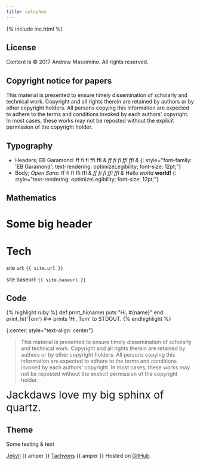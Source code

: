 ```yaml
---
title: colophon
---
```


{% include inc.html %}

## License

Content is © 2017 Andrew Massimino.  All rights reserved.

## Copyright notice for papers

This material is presented to ensure timely dissemination of scholarly and
technical work.  Copyright and all rights therein are retained by authors or
by other copyright holders.  All persons copying this information are
expected to adhere to the terms and conditions invoked by each authors'
copyright.  In most cases, these works may not be reposted without the
explicit permission of the copyright holder.

## Typography

*  Headers; EB Garamond:
ff fi fl ffi ffl &
_ff fi fl ffi ffl &_
{: style="font-family: 'EB Garamond'; text-rendering: optimizeLegibility; font-size: 12pt;"}
*  Body; _Open Sans_:
ff fi fl ffi ffl &
_ff fi fl ffi ffl &_
Hello _world_ __world!__
{: style="text-rendering: optimizeLegibility; font-size: 12pt;"}

## Mathematics

# Some big header

# Tech

site url: `{{ site.url }}`

site baseurl: `{{ site.baseurl }}`

## Code
{% highlight ruby %}
def print_hi(name)
  puts "Hi, #{name}"
  end
print_hi('Tom')
#=> prints 'Hi, Tom' to STDOUT.
{% endhighlight %}

{:center: style="text-align: center"}
> This material is presented to ensure timely dissemination of scholarly and
technical work. Copyright and all rights therein are retained by authors or by
other copyright holders. All persons copying this information are expected to
adhere to the terms and conditions invoked by each authors’ copyright. In most
cases, these works may not be reposted without the explicit permission of the
copyright holder.

<span class="sample Open-Sans-normal-400" style="font-size: 28px;">
Jackdaws love my big sphinx of quartz.</span>

## Theme

<span class="amper">Some testing &amp; text</span>

[Jekyll](http://jekyllrb.com/) {{ amper }} [Tachyons](http://tachyons.io/)
{{ amper }} Hosted on [GitHub](https://github.com/andymass/andymass.github.io).

